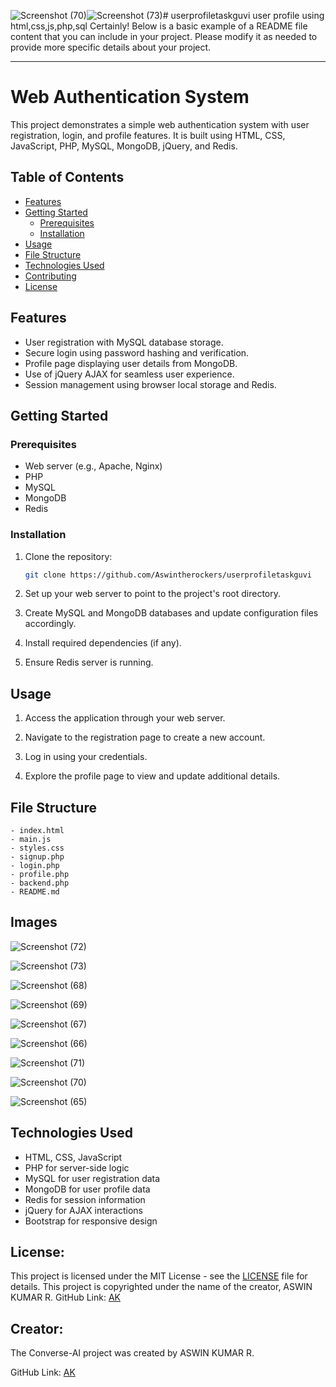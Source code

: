 ![Screenshot (70)](https://github.com/Aswintherockers/userprofiletaskguvi/assets/110334860/f107e0e2-a63f-4d2a-b1fc-14de6ed70592)![Screenshot (73)](https://github.com/Aswintherockers/userprofiletaskguvi/assets/110334860/fc150dc7-3a95-49ce-a5c9-4bcbc5d85514)# userprofiletaskguvi
user profile using html,css,js,php,sql
Certainly! Below is a basic example of a README file content that you can include in your project. Please modify it as needed to provide more specific details about your project.

---

# Web Authentication System

This project demonstrates a simple web authentication system with user registration, login, and profile features. It is built using HTML, CSS, JavaScript, PHP, MySQL, MongoDB, jQuery, and Redis.

## Table of Contents

- [Features](#features)
- [Getting Started](#getting-started)
  - [Prerequisites](#prerequisites)
  - [Installation](#installation)
- [Usage](#usage)
- [File Structure](#file-structure)
- [Technologies Used](#technologies-used)
- [Contributing](#contributing)
- [License](#license)

## Features

- User registration with MySQL database storage.
- Secure login using password hashing and verification.
- Profile page displaying user details from MongoDB.
- Use of jQuery AJAX for seamless user experience.
- Session management using browser local storage and Redis.

## Getting Started

### Prerequisites

- Web server (e.g., Apache, Nginx)
- PHP
- MySQL
- MongoDB
- Redis

### Installation

1. Clone the repository:

   ```bash
   git clone https://github.com/Aswintherockers/userprofiletaskguvi
   ```

2. Set up your web server to point to the project's root directory.

3. Create MySQL and MongoDB databases and update configuration files accordingly.

4. Install required dependencies (if any).

5. Ensure Redis server is running.

## Usage

1. Access the application through your web server.

2. Navigate to the registration page to create a new account.

3. Log in using your credentials.

4. Explore the profile page to view and update additional details.

## File Structure

```
- index.html
- main.js
- styles.css
- signup.php
- login.php
- profile.php
- backend.php
- README.md
```
## Images
![Screenshot (72)](https://github.com/Aswintherockers/userprofiletaskguvi/assets/110334860/3db0fed0-a429-40b6-886c-982df1459f24)

![Screenshot (73)](https://github.com/Aswintherockers/userprofiletaskguvi/assets/110334860/eb96a603-ee28-4abb-8d1a-bb93597c0052)

![Screenshot (68)](https://github.com/Aswintherockers/userprofiletaskguvi/assets/110334860/c0c1461d-ec14-492c-9b15-eb3906d9af63)

![Screenshot (69)](https://github.com/Aswintherockers/userprofiletaskguvi/assets/110334860/375c1057-ba27-4bc6-aaea-8e46b6852e10)

![Screenshot (67)](https://github.com/Aswintherockers/userprofiletaskguvi/assets/110334860/b7ba92fc-8b15-4c02-b70f-5cccd0681901)

![Screenshot (66)](https://github.com/Aswintherockers/userprofiletaskguvi/assets/110334860/e2db94f7-5ef3-49fe-9220-3f34e6692822)

![Screenshot (71)](https://github.com/Aswintherockers/userprofiletaskguvi/assets/110334860/5f3e9227-f233-4835-826f-23fcc2bfa20b)

![Screenshot (70)](https://github.com/Aswintherockers/userprofiletaskguvi/assets/110334860/d099b441-02a3-4871-a157-f57f95ea4394)

![Screenshot (65)](https://github.com/Aswintherockers/userprofiletaskguvi/assets/110334860/52cb48f3-3ee3-4076-a3ce-84abaceb184f)


## Technologies Used

- HTML, CSS, JavaScript
- PHP for server-side logic
- MySQL for user registration data
- MongoDB for user profile data
- Redis for session information
- jQuery for AJAX interactions
- Bootstrap for responsive design

## License:

This project is licensed under the MIT License - see the [LICENSE](https://github.com/Aswintherockers/Converse-AI/blob/main/LICENSE) file for details.
This project is copyrighted under the name of the creator, ASWIN KUMAR R.
GitHub Link: [AK](https://github.com/Aswintherockers/Converse-AI)

## Creator:

The Converse-AI project was created by ASWIN KUMAR R.

GitHub Link: [AK](https://github.com/Aswintherockers/Converse-AI)
